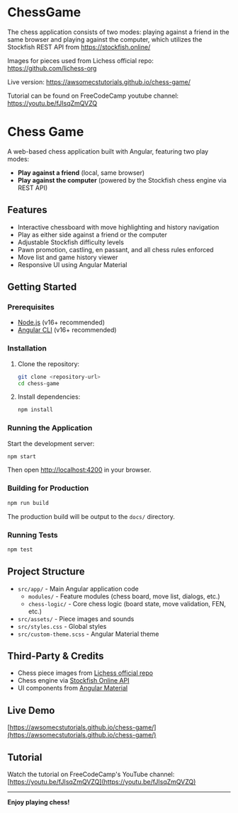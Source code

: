 # ChessGame

The chess application consists of two modes: playing against a friend in the same browser and playing against the computer, which utilizes the Stockfish REST API from https://stockfish.online/

Images for pieces used from Lichess official repo: https://github.com/lichess-org

Live version: https://awsomecstutorials.github.io/chess-game/

Tutorial can be found on FreeCodeCamp youtube channel: https://youtu.be/fJIsqZmQVZQ
# Chess Game

A web-based chess application built with Angular, featuring two play modes:
- **Play against a friend** (local, same browser)
- **Play against the computer** (powered by the Stockfish chess engine via REST API)

## Features

- Interactive chessboard with move highlighting and history navigation
- Play as either side against a friend or the computer
- Adjustable Stockfish difficulty levels
- Pawn promotion, castling, en passant, and all chess rules enforced
- Move list and game history viewer
- Responsive UI using Angular Material

## Getting Started

### Prerequisites

- [Node.js](https://nodejs.org/) (v16+ recommended)
- [Angular CLI](https://angular.io/cli) (v16+ recommended)

### Installation

1. Clone the repository:
   ```sh
   git clone <repository-url>
   cd chess-game
   ```

2. Install dependencies:
   ```sh
   npm install
   ```

### Running the Application

Start the development server:
```sh
npm start
```
Then open [http://localhost:4200](http://localhost:4200) in your browser.

### Building for Production

```sh
npm run build
```
The production build will be output to the `docs/` directory.

### Running Tests

```sh
npm test
```

## Project Structure

- `src/app/` - Main Angular application code
  - `modules/` - Feature modules (chess board, move list, dialogs, etc.)
  - `chess-logic/` - Core chess logic (board state, move validation, FEN, etc.)
- `src/assets/` - Piece images and sounds
- `src/styles.css` - Global styles
- `src/custom-theme.scss` - Angular Material theme

## Third-Party & Credits

- Chess piece images from [Lichess official repo](https://github.com/lichess-org)
- Chess engine via [Stockfish Online API](https://stockfish.online/)
- UI components from [Angular Material](https://material.angular.io/)

## Live Demo

[https://awsomecstutorials.github.io/chess-game/](https://awsomecstutorials.github.io/chess-game/)

## Tutorial

Watch the tutorial on FreeCodeCamp's YouTube channel:  
[https://youtu.be/fJIsqZmQVZQ](https://youtu.be/fJIsqZmQVZQ)

---

**Enjoy playing chess!**